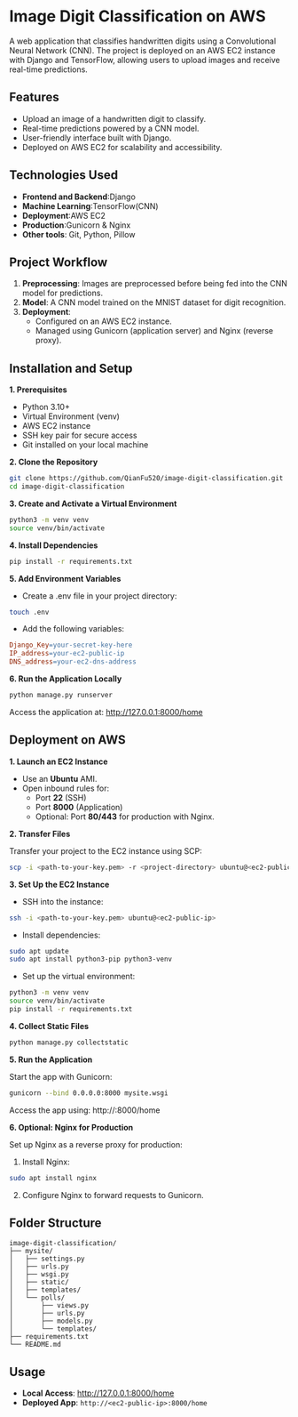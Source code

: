 # Image Digit Classification on AWS
A web application that classifies handwritten digits using a Convolutional Neural Network (CNN). The project is deployed on an AWS EC2 instance with Django and TensorFlow, allowing users to upload images and receive real-time predictions.
## Features
- Upload an image of a handwritten digit to classify.
- Real-time predictions powered by a CNN model.
- User-friendly interface built with Django.
- Deployed on AWS EC2 for scalability and accessibility.
## Technologies Used
- **Frontend and Backend**:Django
- **Machine Learning**:TensorFlow(CNN)
- **Deployment**:AWS EC2
- **Production**:Gunicorn & Nginx
- **Other tools**: Git, Python, Pillow
## Project Workflow
1. **Preprocessing**: Images are preprocessed before being fed into the CNN model for predictions.
2. **Model**: A CNN model trained on the MNIST dataset for digit recognition.
3. **Deployment**:
      - Configured on an AWS EC2 instance.
      - Managed using Gunicorn (application server) and Nginx (reverse proxy).
## Installation and Setup
**1. Prerequisites**
- Python 3.10+
- Virtual Environment (venv)
- AWS EC2 instance
- SSH key pair for secure access
- Git installed on your local machine
  
**2. Clone the Repository**
  ```bash
 git clone https://github.com/QianFu520/image-digit-classification.git
 cd image-digit-classification
```

**3. Create and Activate a Virtual Environment**
```bash
python3 -m venv venv
source venv/bin/activate
```

**4. Install Dependencies**
```bash
pip install -r requirements.txt
```

**5. Add Environment Variables**
- Create a .env file in your project directory:
```bash
touch .env
```
- Add the following variables:
```makefile
Django_Key=your-secret-key-here
IP_address=your-ec2-public-ip
DNS_address=your-ec2-dns-address
```

**6. Run the Application Locally**
```bash
python manage.py runserver
```

Access the application at: http://127.0.0.1:8000/home

## Deployment on AWS
**1. Launch an EC2 Instance**
- Use an **Ubuntu** AMI.
- Open inbound rules for:
   - Port **22** (SSH)
   - Port **8000** (Application)
   - Optional: Port **80/443** for production with Nginx.
     
**2. Transfer Files**

Transfer your project to the EC2 instance using SCP:
```bash
scp -i <path-to-your-key.pem> -r <project-directory> ubuntu@<ec2-public-ip>:/home/ubuntu
```

**3. Set Up the EC2 Instance**
- SSH into the instance:
```bash
ssh -i <path-to-your-key.pem> ubuntu@<ec2-public-ip>
```
- Install dependencies:
```bash
sudo apt update
sudo apt install python3-pip python3-venv
```
- Set up the virtual environment:
```bash
python3 -m venv venv
source venv/bin/activate
pip install -r requirements.txt
```

**4. Collect Static Files**
```bash
python manage.py collectstatic
```

**5. Run the Application**

Start the app with Gunicorn:
```bash
gunicorn --bind 0.0.0.0:8000 mysite.wsgi
```
Access the app using: http://<your-ec2-public-ip>:8000/home

**6. Optional: Nginx for Production**

Set up Nginx as a reverse proxy for production:
1. Install Nginx:
```bash
sudo apt install nginx
```
2. Configure Nginx to forward requests to Gunicorn.

## Folder Structure
```arduino
image-digit-classification/
├── mysite/
│   ├── settings.py
│   ├── urls.py
│   ├── wsgi.py
│   ├── static/
│   ├── templates/
│   └── polls/
│       ├── views.py
│       ├── urls.py
│       ├── models.py
│       └── templates/
├── requirements.txt
└── README.md
```
## Usage
- **Local Access**: http://127.0.0.1:8000/home
- **Deployed App**: `http://<ec2-public-ip>:8000/home`



















